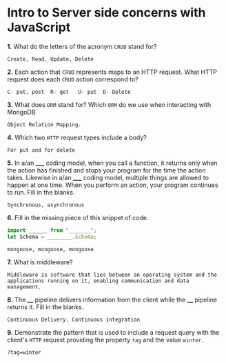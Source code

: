 # Intro to Server side concerns with JavaScript

**1.** What do the letters of the acronym `CRUD` stand for?

<!-- enter you answer in the space below -->

```
Create, Read, Update, Delete

```

**2.** Each action that `CRUD` represents maps to an HTTP request. What HTTP request does each `CRUD` action correspond to?

<!-- enter you answer in the space below -->

```
C- put, post  R- get   U- put  D- Delete
```

**3.** What does `ORM` stand for? Which `ORM` do we use when interacting with MongoDB

<!-- enter you answer in the space below -->

```
Object Relation Mapping.
```

**4.** Which two `HTTP` request types include a body?

<!-- enter you answer in the space below -->

```
For put and for delete
```

**5.** In a/an **\_\_\_** coding model, when you call a function, it returns only when the action has finished and stops your program for the time the action takes. Likewise in a/an **\_\_\_** coding model, multiple things are allowed to happen at one time. When you perform an action, your program continues to run. Fill in the blanks.

<!-- enter you answer in the space below -->

```
Synchronous, asynchronous
```

**6.** Fill in the missing piece of this snippet of code.

```js
import ______ from "_______";
let Schema = ________.Schema;
```

<!-- enter you answer in the space below -->

```
mongoose, mongoose, mongoose
```

**7.** What is middleware?

<!-- enter you answer in the space below -->

```
Middleware is software that lies between an operating system and the applications running on it, enabling communication and data management.
```

**8.** The **\_\_** pipeline delivers information from the client while the **\_\_** pipeline returns it. Fill in the blanks.

<!-- enter you answer in the space below -->

```
Continuous Delivery, Continuous integration
```

**9.**
Demonstrate the pattern that is used to include a request query with the client's `HTTP` request providing the property `tag` and the value `winter`.

<!-- enter you answer in the space below -->

```
?tag=winter
```
